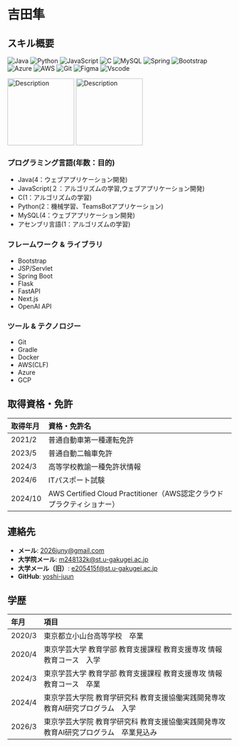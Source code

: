 # 吉田隼

## スキル概要
![Java](https://img.shields.io/badge/java-%23ED8B00.svg?style=for-the-badge&logo=openjdk&logoColor=white)
![Python](https://img.shields.io/badge/python-3670A0?style=for-the-badge&logo=python&logoColor=ffdd54)
![JavaScript](https://img.shields.io/badge/JavaScript-F7DF1E?style=for-the-badge&logo=javascript&logoColor=black)
![C](https://img.shields.io/badge/C-00599C?style=for-the-badge&logo=c&logoColor=white)
![MySQL](https://img.shields.io/badge/MySQL-00000F?style=for-the-badge&logo=mysql&logoColor=white)
![Spring](https://img.shields.io/badge/spring-%236DB33F.svg?style=for-the-badge&logo=spring&logoColor=white)
![Bootstrap](https://img.shields.io/badge/-boostrap-0D1117?style=for-the-badge&logo=bootstrap&labelColor=0D1117)
![Azure](https://img.shields.io/badge/Azure-blue?style=for-the-badge&logo=microsoft%20azure&logoColor=blue&labelColor=FFFFFF&link=https%3A%2F%2Fimages.app.goo.gl%2FK7PN1jYJd57x4q7A8)
![AWS](https://img.shields.io/badge/AWS-000.svg?style=for-the-badge&logo=amazon-aws&logoColor=white)
![Git](https://img.shields.io/badge/GIT-E44C30?style=for-the-badge&logo=git&logoColor=white)
![Figma](https://img.shields.io/badge/Figma-696969?style=for-the-badge&logo=figma&logoColor=figma)
![Vscode](https://img.shields.io/badge/Vscode-007ACC?style=for-the-badge&logo=visual-studio-code&logoColor=white)

<img src="https://github.com/user-attachments/assets/7a17db66-e27c-47fa-8ce2-ba0f8cf96ee9" alt="Description" width="150" height="150">
<img src="https://github.com/user-attachments/assets/7d37ee83-9b70-4dd3-a3c4-c0b2d29a8374" alt="Description" width="150" height="150">



### プログラミング言語(年数：目的)
- Java(4：ウェブアプリケーション開発)
- JavaScript(２：アルゴリズムの学習,ウェブアプリケーション開発)
- C(1：アルゴリズムの学習)
- Python(2：機械学習、TeamsBotアプリケーション)
- MySQL(4：ウェブアプリケーション開発)
- アセンブリ言語(1：アルゴリズムの学習)

### フレームワーク & ライブラリ
- Bootstrap
- JSP/Servlet
- Spring Boot
- Flask
- FastAPI
- Next.js
- OpenAI API

### ツール & テクノロジー
- Git
- Gradle
- Docker
- AWS(CLF)
- Azure
- GCP

## 取得資格・免許
|取得年月|資格・免許名|
|:--|:--|
|2021/2|普通自動車第一種運転免許|
|2023/5|普通自動二輪車免許|
|2024/3|高等学校教諭一種免許状情報|
|2024/6|ITパスポート試験|
|2024/10|AWS Certified Cloud Practitioner（AWS認定クラウドプラクティショナー）|


## 連絡先
- **メール**: 2026juny@gmail.com
- **大学院メール**: m248132k@st.u-gakugei.ac.jp
- **大学メール（旧）**: e205415f@st.u-gakugei.ac.jp
- **GitHub**: [yoshi-juun](https://github.com/yosji-juun)

## 学歴
|年月|項目|
|:--|:--|
|2020/3|東京都立小山台高等学校　卒業|
|2020/4|東京学芸大学 教育学部 教育支援課程 教育支援専攻 情報教育コース　入学|
|2024/3|東京学芸大学 教育学部 教育支援課程 教育支援専攻 情報教育コース　卒業|
|2024/4|東京学芸大学院 教育学研究科 教育支援協働実践開発専攻 教育AI研究プログラム　入学|
|2026/3|東京学芸大学院 教育学研究科 教育支援協働実践開発専攻 教育AI研究プログラム　卒業見込み|
